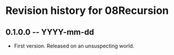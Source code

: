 # Revision history for 08Recursion

## 0.1.0.0 -- YYYY-mm-dd

* First version. Released on an unsuspecting world.
